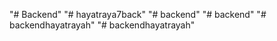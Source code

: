"# Backend" 
"# hayatraya7back" 
"# backend" 
"# backend" 
"# backendhayatrayah" 
"# backendhayatrayah" 
